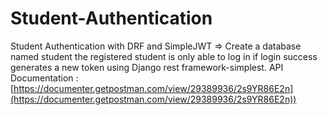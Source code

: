 # Student-Authentication
Student Authentication with DRF and SimpleJWT
=> Create a database named student the registered student is only able to log in if login success generates a new token using Django rest framework-simplest.
API Documentation : [https://documenter.getpostman.com/view/29389936/2s9YR86E2n](https://documenter.getpostman.com/view/29389936/2s9YR86E2n))
